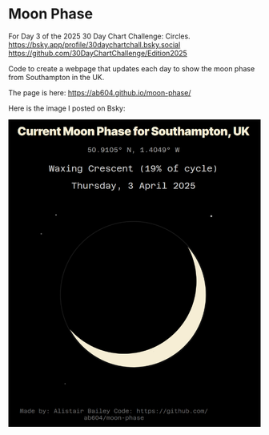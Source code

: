 # Moon Phase

For Day 3 of the 2025 30 Day Chart Challenge: Circles.
https://bsky.app/profile/30daychartchall.bsky.social
https://github.com/30DayChartChallenge/Edition2025

Code to create a webpage that updates each day to show the moon phase from Southampton in the UK.

The page is here: https://ab604.github.io/moon-phase/

Here is the image I posted on Bsky:

![Image of the moon phase on the 3rd of April 2025 in Southampton in the UK where it is a waxing crescent moon, 19% of the way through it's cycle. It shows a pale yellow crescent on a black background. The image is from a webpage that updates each day with the current moon phase: https://ab604.github.io/moon-phase/ ](moon-phase-southampton-2025-04-03.png)
